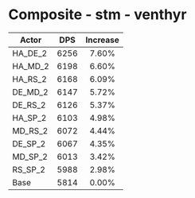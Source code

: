 # Composite - stm - venthyr
| Actor | DPS | Increase |
|---|:---:|:---:|
|HA_DE_2|6256|7.60%|
|HA_MD_2|6198|6.60%|
|HA_RS_2|6168|6.09%|
|DE_MD_2|6147|5.72%|
|DE_RS_2|6126|5.37%|
|HA_SP_2|6103|4.98%|
|MD_RS_2|6072|4.44%|
|DE_SP_2|6067|4.35%|
|MD_SP_2|6013|3.42%|
|RS_SP_2|5988|2.98%|
|Base|5814|0.00%|
